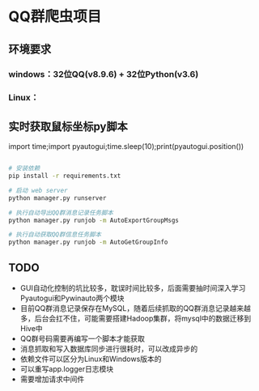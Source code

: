QQ群爬虫项目
=====================

## 环境要求
### windows：32位QQ(v8.9.6) + 32位Python(v3.6)
### Linux：

## 实时获取鼠标坐标py脚本
import time;import pyautogui;time.sleep(10);print(pyautogui.position())

```bash

# 安装依赖
pip install -r requirements.txt

# 启动 web server
python manager.py runserver

# 执行自动导出QQ群消息记录任务脚本
python manager.py runjob -m AutoExportGroupMsgs

# 执行自动获取QQ群信息任务脚本
python manager.py runjob -m AutoGetGroupInfo

```

## TODO

- GUI自动化控制的坑比较多，耽误时间比较多，后面需要抽时间深入学习Pyautogui和Pywinauto两个模块
- 目前QQ群消息记录保存在MySQL，随着后续抓取的QQ群消息记录越来越多，后台会扛不住，可能需要搭建Hadoop集群，将mysql中的数据迁移到Hive中
- QQ群号码需要再编写一个脚本才能获取
- 消息抓取和写入数据库同步进行很耗时，可以改成异步的
- 依赖文件可以区分为Linux和Windows版本的
- 可以重写app.logger日志模块
- 需要增加请求中间件